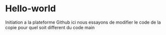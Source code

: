 # Hello-world
Initiation a la plateforme Github
ici nous essayons de modifier le code de la copie pour quel soit different du code main 
